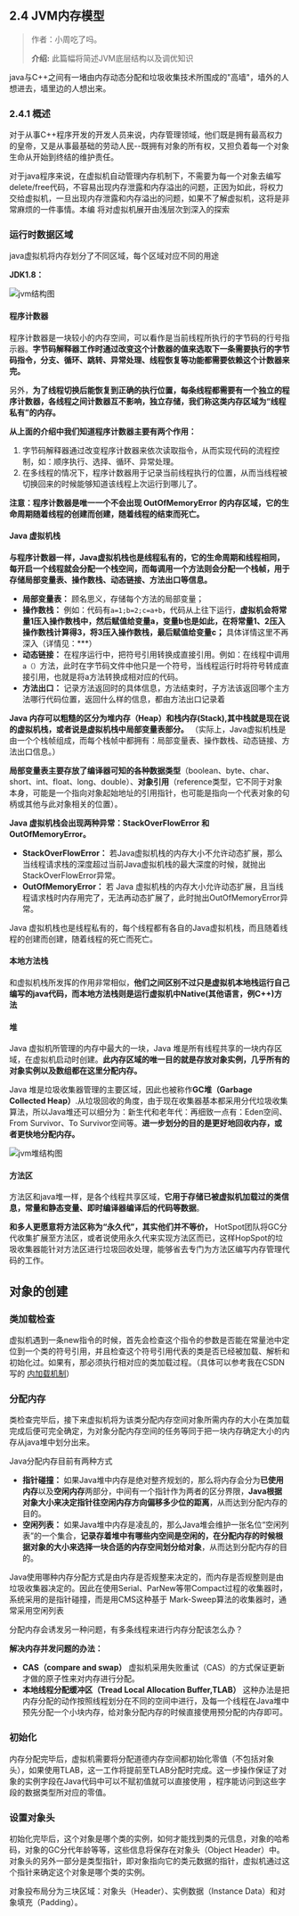 

## 2.4 JVM内存模型

> 作者：小周吃了吗。
>
> **介绍:** 此篇幅将简述JVM底层结构以及调优知识

java与C++之间有一堵由内存动态分配和垃圾收集技术所围成的"高墙"，墙外的人想进去，墙里边的人想出来。
### 2.4.1 概述

对于从事C++程序开发的开发人员来说，内存管理领域，他们既是拥有最高权力的皇帝，又是从事最基础的劳动人民--既拥有对象的所有权，又担负着每一个对象生命从开始到终结的维护责任。

对于java程序来说，在虚拟机自动管理内存机制下，不需要为每一个对象去编写delete/free代码，不容易出现内存泄露和内存溢出的问题，正因为如此，将权力交给虚拟机，一旦出现内存泄露和内存溢出的问题，如果不了解虚拟机，这将是非常麻烦的一件事情。本编 将对虚拟机展开由浅层次到深入的探索

### 运行时数据区域
java虚拟机将内存划分了不同区域，每个区域对应不同的用途

**JDK1.8：**

![jvm结构图](../resource/images/jvm/JVM内存模型.png)


#### 程序计数器

程序计数器是一块较小的内存空间，可以看作是当前线程所执行的字节码的行号指示器。**字节码解释器工作时通过改变这个计数器的值来选取下一条需要执行的字节码指令，分支、循环、跳转、异常处理、线程恢复等功能都需要依赖这个计数器来完。**

另外，**为了线程切换后能恢复到正确的执行位置，每条线程都需要有一个独立的程序计数器，各线程之间计数器互不影响，独立存储，我们称这类内存区域为“线程私有”的内存。**

**从上面的介绍中我们知道程序计数器主要有两个作用：**

1. 字节码解释器通过改变程序计数器来依次读取指令，从而实现代码的流程控制，如：顺序执行、选择、循环、异常处理。
2. 在多线程的情况下，程序计数器用于记录当前线程执行的位置，从而当线程被切换回来的时候能够知道该线程上次运行到哪儿了。

**注意：程序计数器是唯一一个不会出现 OutOfMemoryError 的内存区域，它的生命周期随着线程的创建而创建，随着线程的结束而死亡。**

#### Java 虚拟机栈

**与程序计数器一样，Java虚拟机栈也是线程私有的，它的生命周期和线程相同，每开启一个线程就会分配一个栈空间，而每调用一个方法则会分配一个栈帧，用于存储局部变量表、操作数栈、动态链接、方法出口等信息。**

- **局部变量表：** 顾名思义，存储每个方法的局部变量；
- **操作数栈：** 例如：代码有`a=1;b=2;c=a+b`，代码从上往下运行，**虚拟机会将常量1压入操作数栈中，然后赋值给变量a，变量b也是如此，在将常量1、2压入操作数栈计算得3，将3压入操作数栈，最后赋值给变量c；** 具体详情这里不再深入（详情见：***）
- **动态链接：** 在程序运行中，把符号引用转换成直接引用。例如：在线程中调用`a（）`方法，此时在字节码文件中他只是一个符号，当线程运行时将符号转成直接引用，也就是将a方法转换成相对应的代码。
- **方法出口：** 记录方法返回时的具体信息，方法结束时，子方法该返回哪个主方法哪行代码位置，返回什么样的信息，都由方法出口记录着

**Java 内存可以粗糙的区分为堆内存（Heap）和栈内存(Stack),其中栈就是现在说的虚拟机栈，或者说是虚拟机栈中局部变量表部分。** （实际上，Java虚拟机栈是由一个个栈帧组成，而每个栈帧中都拥有：局部变量表、操作数栈、动态链接、方法出口信息。）

**局部变量表主要存放了编译器可知的各种数据类型**（boolean、byte、char、short、int、float、long、double）、**对象引用**（reference类型，它不同于对象本身，可能是一个指向对象起始地址的引用指针，也可能是指向一个代表对象的句柄或其他与此对象相关的位置）。

**Java 虚拟机栈会出现两种异常：StackOverFlowError 和 OutOfMemoryError。**

- **StackOverFlowError：** 若Java虚拟机栈的内存大小不允许动态扩展，那么当线程请求栈的深度超过当前Java虚拟机栈的最大深度的时候，就抛出StackOverFlowError异常。
- **OutOfMemoryError：** 若 Java 虚拟机栈的内存大小允许动态扩展，且当线程请求栈时内存用完了，无法再动态扩展了，此时抛出OutOfMemoryError异常。

Java 虚拟机栈也是线程私有的，每个线程都有各自的Java虚拟机栈，而且随着线程的创建而创建，随着线程的死亡而死亡。

#### 本地方法栈

和虚拟机栈所发挥的作用非常相似，**他们之间区别不过只是虚拟机本地栈运行自己编写的java代码，而本地方法栈则是运行虚拟机中Native(其他语言，例C++)方法**
#### 堆

Java 虚拟机所管理的内存中最大的一块，Java 堆是所有线程共享的一块内存区域，在虚拟机启动时创建。**此内存区域的唯一目的就是存放对象实例，几乎所有的对象实例以及数组都在这里分配内存。**

Java 堆是垃圾收集器管理的主要区域，因此也被称作**GC堆（Garbage Collected Heap）**.从垃圾回收的角度，由于现在收集器基本都采用分代垃圾收集算法，所以Java堆还可以细分为：新生代和老年代：再细致一点有：Eden空间、From Survivor、To Survivor空间等。**进一步划分的目的是更好地回收内存，或者更快地分配内存。**

![jvm堆结构图](../resource/images/jvm/堆内内存.png)

#### 方法区

方法区和java堆一样，是各个线程共享区域，**它用于存储已被虚拟机加载过的类信息，常量和静态变量、即时编译器编译后的代码等数据**。

**和多人更愿意将方法区称为“永久代”，其实他们并不等价，** HotSpot团队将GC分代收集扩展至方法区，或者说使用永久代来实现方法区而已，这样HopSpot的垃圾收集器能针对方法区进行垃圾回收处理，能够省去专门为方法区编写内存管理代码的工作。

## 对象的创建

### 类加载检查
虚拟机遇到一条new指令的时候，首先会检查这个指令的参数是否能在常量池中定位到一个类的符号引用，并且检查这个符号引用代表的类是否已经被加载、解析和初始化过。如果有，那必须执行相对应的类加载过程。（具体可以参考我在CSDN写的 [内加载机制](https://blog.csdn.net/qq_43469718/article/details/106752595)）

### 分配内存
类检查完毕后，接下来虚拟机将为该类分配内存空间对象所需内存的大小在类加载完成后便可完全确定，为对象分配内存空间的任务等同于把一块内存确定大小的内存从java堆中划分出来。

Java分配内存目前有两种方式

- **指针碰撞：**
    如果Java堆中内存是绝对整齐规划的，那么将内存会分为**已使用内存**以及**空闲内存**两部分，中间有一个指针作为两者的区分界限，**Java根据对象大小来决定指针往空闲内存方向偏移多少位的距离**，从而达到分配内存的目的。
- **空闲列表：**
    如果Java堆中内存是凌乱的，那么Java堆会维护一张名位“空闲列表”的一个集合，**记录存着堆中有哪些内空间是空闲的，在分配内存的时候根据对象的大小来选择一块合适的内存空间划分给对象**，从而达到分配内存的目的。
    
Java使用哪种内存分配方式是由内存是否规整来决定的，而内存是否规整则是由垃圾收集器决定的。因此在使用Serial、ParNew等带Compact过程的收集器时，系统采用的是指针碰撞，而是用CMS这种基于
Mark-Sweep算法的收集器时，通常采用空闲列表

分配内存会诱发另一种问题，有多条线程来进行内存分配该怎么办？

**解决内存并发问题的办法：**

- **CAS（compare and swap）**
    虚拟机采用失败重试（CAS）的方式保证更新才做的原子性来对内存进行分配。
- **本地线程分配缓冲区（Tread Local Allocation Buffer,TLAB）**
    这种办法是把内存分配的动作按照线程划分在不同的空间中进行，及每一个线程在Java堆中预先分配一个小块内存，给对象分配内存的时候直接使用预分配的内存即可。

### 初始化
内存分配完毕后，虚拟机需要将分配道德内存空间都初始化零值（不包括对象头），如果使用TLAB，这一工作将提前至TLAB分配时完成。这一步操作保证了对象的实例字段在Java代码中可以不赋初值就可以直接使用
，程序能访问到这些字段的数据类型所对应的零值。

### 设置对象头
初始化完毕后，这个对象是哪个类的实例，如何才能找到类的元信息，对象的哈希码，对象的GC分代年龄等等，这些信息将保存在对象头（Object Header）中。对象头的另外一部分是类型指针，即对象指向它的类元数据的指针，虚拟机通过这个指针来确定这个对象是哪个类的实例。

对象投布局分为三块区域：对象头（Header）、实例数据（Instance Data）和对象填充（Padding）。